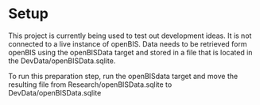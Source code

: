 Setup
=====

This project is currently being used to test out development ideas. It is not connected to a live instance of openBIS. Data needs to be retrieved form openBIS using the openBISData target and stored in a file that is located in the DevData/openBISData.sqlite.

To run this preparation step, run the openBISdata target and move the resulting file from Research/openBISData.sqlite to DevData/openBISData.sqlite